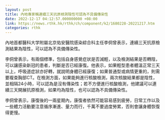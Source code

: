 ```yaml
---
layout: post
title: 內地專家稱連續三天抗原檢測陰性可認為不具備傳染性
date: 2022-12-17 04:12:57.000000000 +08:00
link: https://news.rthk.hk/rthk/ch/component/k2/1680228-20221217.htm
categories: rthk
---
```


內地首都醫科大学附屬北京佑安醫院感染綜合科主任李侗曾表示，連續三天抗原檢測結果為陰性，可以認為不具備傳染性。

李侗曾表示，有兩個標準，包括自身感覺症狀是否減輕，以及檢測結果是否轉陰，可以讓感染新冠的患者，判斷是否已經康復。他表示，如果輕型患者體溫正常三天以上，呼吸道症狀亦好轉，就說明身體已經康復；如果普通型或病情更重的，則需要複查胸部CT。在檢測方面，如果能夠進行核酸檢測，兩次核酸結果都是陰性，並相隔24小時，可以認為是沒有傳染性；若不方便進行核酸檢測，他建議可以連續三天開展抗原檢測，如果均為陰性，也可以認為不具備傳染性。

李侗曾表示，康復後的一兩星期內，康復者依然可能容易感到疲勞，日常工作以及一些體力活動要注意循序漸進、量力而行，千萬不要過度勞累，否則會讓身體恢復得更慢。
